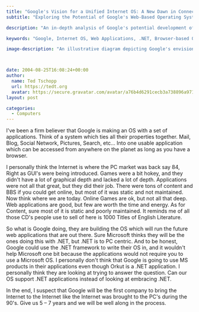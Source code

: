 ```yaml
---
title: "Google's Vision for a Unified Internet OS: A New Dawn in Connectivity"
subtitle: "Exploring the Potential of Google's Web-Based Operating System"

description: "An in-depth analysis of Google's potential development of a web-based operating system that integrates Mail, Blog, Social Network, Pictures, Search, and more. Drawing parallels with the early PC market, this article explores how Google might shape the future of the Internet."

keywords: "Google, Internet OS, Web Applications, .NET, Browser-based OS, Future of Internet, Online Games, Mail Integration, Social Network, Search"

image-description: "An illustrative diagram depicting Google's envisioned web-based operating system, highlighting various integrated components such as Mail, Blog, Social Network, and Pictures. The interconnected nature of these services symbolizes a unified and easily accessible platform for the future of web applications."



date: 2004-08-25T16:08:24+00:00
author:
  name: Ted Tschopp
  url: https://tedt.org
  avatar: https://secure.gravatar.com/avatar/a76b4d6291cecb3a738896a971bfb903?s=512&d=mp&r=g
layout: post

categories:
  - Computers
---
```

I've been a firm believer that Google is making an OS with a set of applications. Think of a system which ties all their properties together. Mail, Blog, Social Network, Pictures, Search, etc&#8230; Into one usable application which can be accessed from anywhere on the planet as long as you have a browser.

I personally think the Internet is where the PC market was back say 84, Right as GUI's were being introduced. Games were a bit hokey, and they didn't have a lot of graphical depth and lacked a lot of depth. Applications were not all that great, but they did their job. There were tons of content and BBS if you could get online, but most of it was static and not maintained. Now think where we are today. Online Games are ok, but not all that deep. Web applications are good, but few are worth the time and energy. As for Content, sure most of it is static and poorly maintained. It reminds me of all those CD's people use to sell of here is 1000 Titles of English Literature.

So what is Google doing, they are building the OS which will run the future web applications that are out there. Sure Microsoft thinks they will be the ones doing this with .NET, but .NET is to PC centric. And to be honest, Google could use the .NET framework to write their OS in, and it wouldn't help Microsoft one bit because the applications would not require you to use a Microsoft OS. I personally don't think that Google is going to use MS products in their applications even though Orkut is a .NET application. I personally think they are looking at trying to answer the question. Can our OS support .NET applications instead of looking at embracing .NET.

In the end, I suspect that Google will be the first company to bring the Internet to the Internet like the Internet was brought to the PC's during the 90's. Give us 5 – 7 years and we will be well along in the process.
